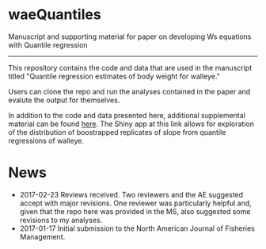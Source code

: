 # waeQuantiles
Manuscript and supporting material for paper on developing Ws equations with Quantile regression

---

This repository contains the code and data that are used in the manuscript titled "Quantile regression estimates of body weight for walleye."

Users can clone the repo and run the analyses contained in the paper and evalute the output for themselves.

In addition to the code and data presented here, additional supplemental material can be found [here](https://stevenranney.shinyapps.io/slopeDistDemo/). The Shiny app at this link allows for exploration of the distribution of boostrapped replicates of slope from quantile regressions of walleye.

# News

* 2017-02-23 Reviews received. Two reviewers and the AE suggested accept with major revisions. One reviewer was particularly helpful and, given that the repo here was provided in the MS, also suggested some revisions to my analyses.
* 2017-01-17 Initial submission to the North American Journal of Fisheries Management.
